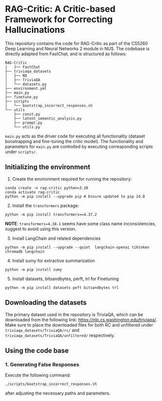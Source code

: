# RAG-Critic: A Critic-based Framework for Correcting Hallucinations

This repository contains the code for RAG-Critic as part of the CS5260 Deep Learning and Neural Networks 2 module in NUS. The codebase is directly adapted from FastChat, and is structured as follows:

```
RAG-Critic
|   ├── FastChat
├── triviaqa_datasets
│   ├── NQ
│   ├── TriviaQA
│   └── datasets.py
├── environment.yml
├── main.py
├── finetune.py
├── scripts
│   └── bootstrap_incorrect_responses.sh
└── utils
    ├── const.py
    ├── latent_semantic_analysis.py
    ├── prompt.py
    └── utils.py
```

`main.py` acts as the driver code for executing all functionality (dataset boostrapping and fine-tuning the critic model). The functionality and parameters for `main.py` are controlled by executing corresponding scripts under `scripts/`.

## Initializing the environment

1. Create the environment required for running the repository:

```
conda create -n rag-critic python=3.10
conda activate rag-critic
python -m pip install --upgrade pip # Ensure updated to pip 24.0
```

2. Install the `transformers` package:

```
python -m pip install transformers==4.37.2
```

**NOTE**: `transformers=4.38.1` seems have some class name inconsistencies, suggest to avoid using this version.

<!-- 3. Install the FastChat dependencies:

```
cd FastChat
python -m pip install -e ".[model_worker,webui]"
``` -->

3. Install LangChain and related dependencies

```
python -m pip install --upgrade --quiet  langchain-openai tiktoken chromadb langchain
```

4. Install sumy for extractive summarization

```
python -m pip install sumy
```

5. Install datasets, bitsandbytes, perft, trl for Finetuning

```
python -m pip install datasets peft bitsandbytes trl
```

## Downloading the datasets

The primary dataset used in the repository is TriviaQA, which can be downloaded from the following link: https://nlp.cs.washington.edu/triviaqa/. Make sure to place the downloaded files for both RC and unfiltered under `triviaqa_datasets/TriviaQA/rc/` and `triviaqa_datasets/TriviaQA/unfiltered/` respectively.

## Using the code base

### 1. Generating False Responses

Execute the following command:

```
./scripts/bootstrap_incorrect_responses.sh
```

after adjusting the necessary paths and parameters.
